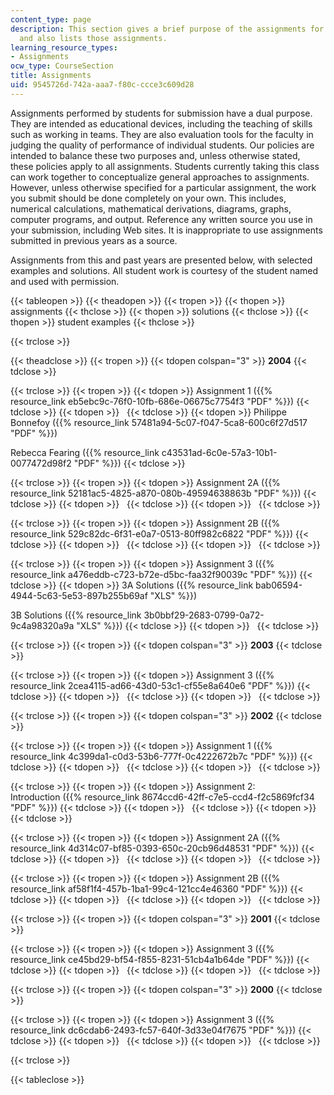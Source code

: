 ```yaml
---
content_type: page
description: This section gives a brief purpose of the assignments for the course
  and also lists those assignments.
learning_resource_types:
- Assignments
ocw_type: CourseSection
title: Assignments
uid: 9545726d-742a-aaa7-f80c-ccce3c609d28
---
```


Assignments performed by students for submission have a dual purpose. They are intended as educational devices, including the teaching of skills such as working in teams. They are also evaluation tools for the faculty in judging the quality of performance of individual students. Our policies are intended to balance these two purposes and, unless otherwise stated, these policies apply to all assignments. Students currently taking this class can work together to conceptualize general approaches to assignments. However, unless otherwise specified for a particular assignment, the work you submit should be done completely on your own. This includes, numerical calculations, mathematical derivations, diagrams, graphs, computer programs, and output. Reference any written source you use in your submission, including Web sites. It is inappropriate to use assignments submitted in previous years as a source.

Assignments from this and past years are presented below, with selected examples and solutions. All student work is courtesy of the student named and used with permission.

{{< tableopen >}}
{{< theadopen >}}
{{< tropen >}}
{{< thopen >}}
assignments
{{< thclose >}}
{{< thopen >}}
solutions
{{< thclose >}}
{{< thopen >}}
student examples
{{< thclose >}}

{{< trclose >}}

{{< theadclose >}}
{{< tropen >}}
{{< tdopen colspan="3" >}}
**2004**
{{< tdclose >}}

{{< trclose >}}
{{< tropen >}}
{{< tdopen >}}
Assignment 1 ({{% resource_link eb5ebc9c-76f0-10fb-686e-06675c7754f3 "PDF" %}})
{{< tdclose >}}
{{< tdopen >}}
 
{{< tdclose >}}
{{< tdopen >}}
Philippe Bonnefoy ({{% resource_link 57481a94-5c07-f047-5ca8-600c6f27d517 "PDF" %}})  
  
Rebecca Fearing ({{% resource_link c43531ad-6c0e-57a3-10b1-0077472d98f2 "PDF" %}})
{{< tdclose >}}

{{< trclose >}}
{{< tropen >}}
{{< tdopen >}}
Assignment 2A ({{% resource_link 52181ac5-4825-a870-080b-49594638863b "PDF" %}})
{{< tdclose >}}
{{< tdopen >}}
 
{{< tdclose >}}
{{< tdopen >}}
 
{{< tdclose >}}

{{< trclose >}}
{{< tropen >}}
{{< tdopen >}}
Assignment 2B ({{% resource_link 529c82dc-6f31-e0a7-0513-80ff982c6822 "PDF" %}})
{{< tdclose >}}
{{< tdopen >}}
 
{{< tdclose >}}
{{< tdopen >}}
 
{{< tdclose >}}

{{< trclose >}}
{{< tropen >}}
{{< tdopen >}}
Assignment 3 ({{% resource_link a476eddb-c723-b72e-d5bc-faa32f90039c "PDF" %}})
{{< tdclose >}}
{{< tdopen >}}
3A Solutions ({{% resource_link bab06594-4944-5c63-5e53-897b255b69af "XLS" %}})  
  
3B Solutions ({{% resource_link 3b0bbf29-2683-0799-0a72-9c4a98320a9a "XLS" %}})
{{< tdclose >}}
{{< tdopen >}}
 
{{< tdclose >}}

{{< trclose >}}
{{< tropen >}}
{{< tdopen colspan="3" >}}
**2003**
{{< tdclose >}}

{{< trclose >}}
{{< tropen >}}
{{< tdopen >}}
Assignment 3 ({{% resource_link 2cea4115-ad66-43d0-53c1-cf55e8a640e6 "PDF" %}})
{{< tdclose >}}
{{< tdopen >}}
 
{{< tdclose >}}
{{< tdopen >}}
 
{{< tdclose >}}

{{< trclose >}}
{{< tropen >}}
{{< tdopen colspan="3" >}}
**2002**
{{< tdclose >}}

{{< trclose >}}
{{< tropen >}}
{{< tdopen >}}
Assignment 1 ({{% resource_link 4c399da1-c0d3-53b6-777f-0c4222672b7c "PDF" %}})
{{< tdclose >}}
{{< tdopen >}}
 
{{< tdclose >}}
{{< tdopen >}}
 
{{< tdclose >}}

{{< trclose >}}
{{< tropen >}}
{{< tdopen >}}
Assignment 2: Introduction ({{% resource_link 8674ccd6-42ff-c7e5-ccd4-f2c5869fcf34 "PDF" %}})
{{< tdclose >}}
{{< tdopen >}}
 
{{< tdclose >}}
{{< tdopen >}}
 
{{< tdclose >}}

{{< trclose >}}
{{< tropen >}}
{{< tdopen >}}
Assignment 2A ({{% resource_link 4d314c07-bf85-0393-650c-20cb96d48531 "PDF" %}})
{{< tdclose >}}
{{< tdopen >}}
 
{{< tdclose >}}
{{< tdopen >}}
 
{{< tdclose >}}

{{< trclose >}}
{{< tropen >}}
{{< tdopen >}}
Assignment 2B ({{% resource_link af58f1f4-457b-1ba1-99c4-121cc4e46360 "PDF" %}})
{{< tdclose >}}
{{< tdopen >}}
 
{{< tdclose >}}
{{< tdopen >}}
 
{{< tdclose >}}

{{< trclose >}}
{{< tropen >}}
{{< tdopen colspan="3" >}}
**2001**
{{< tdclose >}}

{{< trclose >}}
{{< tropen >}}
{{< tdopen >}}
Assignment 3 ({{% resource_link ce45bd29-bf54-f855-8231-51cb4a1b64de "PDF" %}})
{{< tdclose >}}
{{< tdopen >}}
 
{{< tdclose >}}
{{< tdopen >}}
 
{{< tdclose >}}

{{< trclose >}}
{{< tropen >}}
{{< tdopen colspan="3" >}}
**2000**
{{< tdclose >}}

{{< trclose >}}
{{< tropen >}}
{{< tdopen >}}
Assignment 3 ({{% resource_link dc6cdab6-2493-fc57-640f-3d33e04f7675 "PDF" %}})
{{< tdclose >}}
{{< tdopen >}}
 
{{< tdclose >}}
{{< tdopen >}}
 
{{< tdclose >}}

{{< trclose >}}

{{< tableclose >}}
